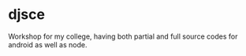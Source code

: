 # djsce
Workshop for my college, having both partial and full source codes for android as well as node.